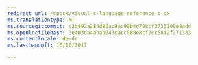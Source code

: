 ```yaml
---
redirect_url: /cppcx/visual-c-language-reference-c-cx
ms.translationtype: MT
ms.sourcegitcommit: d2b492a284d80ac9ad90b4d708cf2736100e8add
ms.openlocfilehash: 3e403da4abab243caec088e8cf2cc58a2f271333
ms.contentlocale: de-de
ms.lasthandoff: 10/10/2017

---
```


